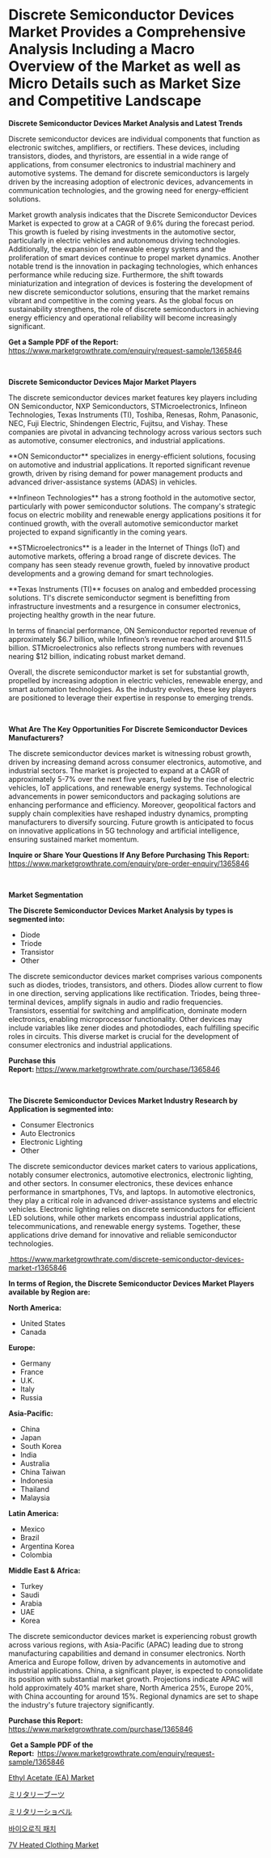 <p><h1>Discrete Semiconductor Devices Market Provides a Comprehensive Analysis Including a Macro Overview of the Market as well as Micro Details such as Market Size and Competitive Landscape</h1></p><p><strong>Discrete Semiconductor Devices Market Analysis and Latest Trends</strong></p>
<p><p>Discrete semiconductor devices are individual components that function as electronic switches, amplifiers, or rectifiers. These devices, including transistors, diodes, and thyristors, are essential in a wide range of applications, from consumer electronics to industrial machinery and automotive systems. The demand for discrete semiconductors is largely driven by the increasing adoption of electronic devices, advancements in communication technologies, and the growing need for energy-efficient solutions.</p><p>Market growth analysis indicates that the Discrete Semiconductor Devices Market is expected to grow at a CAGR of 9.6% during the forecast period. This growth is fueled by rising investments in the automotive sector, particularly in electric vehicles and autonomous driving technologies. Additionally, the expansion of renewable energy systems and the proliferation of smart devices continue to propel market dynamics. Another notable trend is the innovation in packaging technologies, which enhances performance while reducing size. Furthermore, the shift towards miniaturization and integration of devices is fostering the development of new discrete semiconductor solutions, ensuring that the market remains vibrant and competitive in the coming years. As the global focus on sustainability strengthens, the role of discrete semiconductors in achieving energy efficiency and operational reliability will become increasingly significant.</p></p>
<p><strong>Get a Sample PDF of the Report:&nbsp;</strong> <a href="https://www.marketgrowthrate.com/enquiry/request-sample/1365846">https://www.marketgrowthrate.com/enquiry/request-sample/1365846</a></p>
<p>&nbsp;</p>
<p><strong>Discrete Semiconductor Devices Major Market Players</strong></p>
<p><p>The discrete semiconductor devices market features key players including ON Semiconductor, NXP Semiconductors, STMicroelectronics, Infineon Technologies, Texas Instruments (TI), Toshiba, Renesas, Rohm, Panasonic, NEC, Fuji Electric, Shindengen Electric, Fujitsu, and Vishay. These companies are pivotal in advancing technology across various sectors such as automotive, consumer electronics, and industrial applications.</p><p>**ON Semiconductor** specializes in energy-efficient solutions, focusing on automotive and industrial applications. It reported significant revenue growth, driven by rising demand for power management products and advanced driver-assistance systems (ADAS) in vehicles.</p><p>**Infineon Technologies** has a strong foothold in the automotive sector, particularly with power semiconductor solutions. The company's strategic focus on electric mobility and renewable energy applications positions it for continued growth, with the overall automotive semiconductor market projected to expand significantly in the coming years.</p><p>**STMicroelectronics** is a leader in the Internet of Things (IoT) and automotive markets, offering a broad range of discrete devices. The company has seen steady revenue growth, fueled by innovative product developments and a growing demand for smart technologies.</p><p>**Texas Instruments (TI)** focuses on analog and embedded processing solutions. TI's discrete semiconductor segment is benefitting from infrastructure investments and a resurgence in consumer electronics, projecting healthy growth in the near future.</p><p>In terms of financial performance, ON Semiconductor reported revenue of approximately $6.7 billion, while Infineon’s revenue reached around $11.5 billion. STMicroelectronics also reflects strong numbers with revenues nearing $12 billion, indicating robust market demand.</p><p>Overall, the discrete semiconductor market is set for substantial growth, propelled by increasing adoption in electric vehicles, renewable energy, and smart automation technologies. As the industry evolves, these key players are positioned to leverage their expertise in response to emerging trends.</p></p>
<p>&nbsp;</p>
<p><strong>What Are The Key Opportunities For Discrete Semiconductor Devices Manufacturers?</strong></p>
<p><p>The discrete semiconductor devices market is witnessing robust growth, driven by increasing demand across consumer electronics, automotive, and industrial sectors. The market is projected to expand at a CAGR of approximately 5-7% over the next five years, fueled by the rise of electric vehicles, IoT applications, and renewable energy systems. Technological advancements in power semiconductors and packaging solutions are enhancing performance and efficiency. Moreover, geopolitical factors and supply chain complexities have reshaped industry dynamics, prompting manufacturers to diversify sourcing. Future growth is anticipated to focus on innovative applications in 5G technology and artificial intelligence, ensuring sustained market momentum.</p></p>
<p><strong>Inquire or Share Your Questions If Any Before Purchasing This Report:</strong> <a href="https://www.marketgrowthrate.com/enquiry/pre-order-enquiry/1365846">https://www.marketgrowthrate.com/enquiry/pre-order-enquiry/1365846</a></p>
<p>&nbsp;</p>
<p><strong>Market Segmentation</strong></p>
<p><strong>The Discrete Semiconductor Devices Market Analysis by types is segmented into:</strong></p>
<p><ul><li>Diode</li><li>Triode</li><li>Transistor</li><li>Other</li></ul></p>
<p><p>The discrete semiconductor devices market comprises various components such as diodes, triodes, transistors, and others. Diodes allow current to flow in one direction, serving applications like rectification. Triodes, being three-terminal devices, amplify signals in audio and radio frequencies. Transistors, essential for switching and amplification, dominate modern electronics, enabling microprocessor functionality. Other devices may include variables like zener diodes and photodiodes, each fulfilling specific roles in circuits. This diverse market is crucial for the development of consumer electronics and industrial applications.</p></p>
<p><strong>Purchase this Report:&nbsp;</strong><a href="https://www.marketgrowthrate.com/purchase/1365846">https://www.marketgrowthrate.com/purchase/1365846</a></p>
<p>&nbsp;</p>
<p><strong>The Discrete Semiconductor Devices Market Industry Research by Application is segmented into:</strong></p>
<p><ul><li>Consumer Electronics</li><li>Auto Electronics</li><li>Electronic Lighting</li><li>Other</li></ul></p>
<p><p>The discrete semiconductor devices market caters to various applications, notably consumer electronics, automotive electronics, electronic lighting, and other sectors. In consumer electronics, these devices enhance performance in smartphones, TVs, and laptops. In automotive electronics, they play a critical role in advanced driver-assistance systems and electric vehicles. Electronic lighting relies on discrete semiconductors for efficient LED solutions, while other markets encompass industrial applications, telecommunications, and renewable energy systems. Together, these applications drive demand for innovative and reliable semiconductor technologies.</p></p>
<p><a href="https://www.marketgrowthrate.com/discrete-semiconductor-devices-market-r1365846">&nbsp;https://www.marketgrowthrate.com/discrete-semiconductor-devices-market-r1365846</a></p>
<p><strong>In terms of Region, the Discrete Semiconductor Devices Market Players available by Region are:</strong></p>
<p>
    <p> <strong> North America: </strong>
        <ul>
            <li>United States</li>
            <li>Canada</li>
        </ul>
        </p> 
    <p> <strong> Europe: </strong>
        <ul>
            <li>Germany</li>
            <li>France</li>
            <li>U.K.</li>
            <li>Italy</li>
            <li>Russia</li>
        </ul>
        </p> 
    <p> <strong> Asia-Pacific: </strong>
        <ul>
            <li>China</li>
            <li>Japan</li>
            <li>South Korea</li>
            <li>India</li>
            <li>Australia</li>
            <li>China Taiwan</li>
            <li>Indonesia</li>
            <li>Thailand</li>
            <li>Malaysia</li>
        </ul>
        </p> 
    <p> <strong> Latin America: </strong>
        <ul>
            <li>Mexico</li>
            <li>Brazil</li>
            <li>Argentina Korea</li>
            <li>Colombia</li>
        </ul>
        </p> 
    <p> <strong> Middle East & Africa: </strong>
        <ul>
            <li>Turkey</li>
            <li>Saudi</li>
            <li>Arabia</li>
            <li>UAE</li>
            <li>Korea</li>
        </ul>
    </p>
    </p>
<p><p>The discrete semiconductor devices market is experiencing robust growth across various regions, with Asia-Pacific (APAC) leading due to strong manufacturing capabilities and demand in consumer electronics. North America and Europe follow, driven by advancements in automotive and industrial applications. China, a significant player, is expected to consolidate its position with substantial market growth. Projections indicate APAC will hold approximately 40% market share, North America 25%, Europe 20%, with China accounting for around 15%. Regional dynamics are set to shape the industry's future trajectory significantly.</p></p>
<p><strong>Purchase this Report: </strong><a href="https://www.marketgrowthrate.com/purchase/1365846">https://www.marketgrowthrate.com/purchase/1365846</a></p>
<p>&nbsp;<strong>Get a Sample PDF of the Report:&nbsp;&nbsp;</strong><a href="https://www.marketgrowthrate.com/enquiry/request-sample/1365846">https://www.marketgrowthrate.com/enquiry/request-sample/1365846</a></p>
<p><strong></strong></p>
<p><p><a href="https://issuu.com/reportprime-2/docs/ethyl-acetate-ea-market-size-2030.p_bcbae309d1b363">Ethyl Acetate (EA) Market</a></p><p><a href="https://medium.com/@lucilehilll20231/%E3%82%B0%E3%83%AD%E3%83%BC%E3%83%90%E3%83%AB%E3%83%9F%E3%83%AA%E3%82%BF%E3%83%AA%E3%83%BC%E3%83%96%E3%83%BC%E3%83%84%E7%94%A3%E6%A5%AD%E5%88%86%E6%9E%90-%E3%82%B7%E3%82%A7%E3%82%A2-%E6%88%90%E9%95%B7-%E3%83%88%E3%83%AC%E3%83%B3%E3%83%89-2024%E5%B9%B4%E3%81%8B%E3%82%892031%E5%B9%B4%E3%81%AE%E4%BA%88%E6%B8%AC-ceeaef34edc8?postPublishedType=repub">ミリタリーブーツ</a></p><p><a href="https://medium.com/@lucilehilll20231/%E8%BB%8D%E7%94%A8%E3%82%B7%E3%83%A3%E3%83%99%E3%83%AB%E5%B8%82%E5%A0%B4%E8%AA%BF%E6%9F%BB%E5%A0%B1%E5%91%8A%E6%9B%B8-2031%E5%B9%B4%E3%81%BE%E3%81%A7%E3%81%AE%E5%B8%82%E5%A0%B4%E8%A6%8F%E6%A8%A1%E3%81%A8%E5%8F%8E%E7%9B%8A%E5%88%86%E6%9E%90%E3%82%92%E6%8E%A2%E3%82%8B-%E5%B9%B4%E9%96%93%E6%88%90%E9%95%B7%E7%8E%8710-4-%E3%82%92%E3%82%AB%E3%83%90%E3%83%BC%E3%81%97%E3%81%9F158%E3%83%9A%E3%83%BC%E3%82%B8%E3%81%AE%E5%A0%B1%E5%91%8A%E6%9B%B8-231fb82549d7?postPublishedType=repub">ミリタリーショベル</a></p><p><a href="https://medium.com/@alex_holland_/%EC%84%B8%EA%B3%84-%EC%83%9D%EB%AC%BC%ED%95%99%EC%A0%81-%ED%8C%A8%EC%B9%98-%EC%8B%9C%EC%9E%A5%EC%97%90-%EB%8C%80%ED%95%9C-%EA%B8%80%EB%A1%9C%EB%B2%8C-%EA%B4%80%EC%A0%90-%ED%8A%B8%EB%A0%8C%EB%93%9C-%EB%B0%8F-%EC%98%88%EC%B8%A1-2024-2031-535ccc848372?postPublishedType=repub">바이오로직 패치</a></p><p><a href="https://medium.com/@kadejyezbalwin/what-factors-will-influence-the-7v-heated-clothing-market-in-the-coming-years-e28607f3b322">7V Heated Clothing Market</a></p></p>